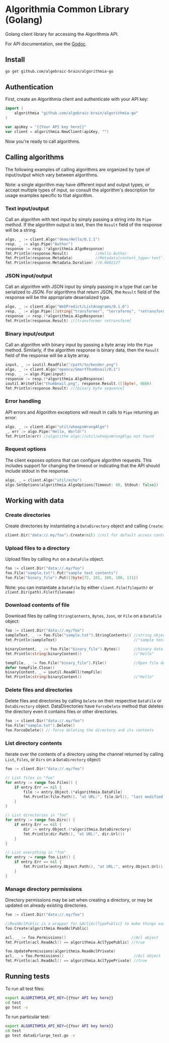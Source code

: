 Algorithmia Common Library (Golang)
===================================

Golang client library for accessing the Algorithmia API.

For API documentation, see the [Godoc](https://godoc.org/github.com/algebraic-brain/algorithmia-go).

## Install

```bash
go get github.com/algebraic-brain/algorithmia-go
```


## Authentication

First, create an Algorithmia client and authenticate with your API key:

```Go
import (
	algorithmia "github.com/algebraic-brain/algorithmia-go"
)

var apiKey = "{{Your API key here}}"
var client = algorithmia.NewClient(apiKey, "")
```

Now you're ready to call algorithms.

## Calling algorithms

The following examples of calling algorithms are organized by type of input/output which vary between algorithms.

Note: a single algorithm may have different input and output types, or accept multiple types of input,
so consult the algorithm's description for usage examples specific to that algorithm.

### Text input/output

Call an algorithm with text input by simply passing a string into its `Pipe` method.
If the algorithm output is text, then the `Result` field of the response will be a string.

```Go
algo, _ := client.Algo("demo/Hello/0.1.1")
resp, _ := algo.Pipe("Author")
response := resp.(*algorithmia.AlgoResponse)
fmt.Println(response.Result)            //Hello Author
fmt.Println(response.Metadata)          //Metadata(content_type='text',duration=0.0002127)
fmt.Println(response.Metadata.Duration) //0.0002127
```

### JSON input/output

Call an algorithm with JSON input by simply passing in a type that can be serialized to JSON.
For algorithms that return JSON, the `Result` field of the response will be the appropriate
deserialized type.

```Go
algo, _ := client.Algo("WebPredict/ListAnagrams/0.1.0")
resp, _ := algo.Pipe([]string{"transformer", "terraforms", "retransform"})
response := resp.(*algorithmia.AlgoResponse)
fmt.Println(response.Result) //[transformer retransform]
```

### Binary input/output

Call an algorithm with binary input by passing a byte array into the `Pipe` method.
Similarly, if the algorithm response is binary data, then the `Result` field of the response
will be a byte array.

```Go
input, _ := ioutil.ReadFile("/path/to/bender.png")
algo, _ := client.Algo("opencv/SmartThumbnail/0.1")
resp, _ := algo.Pipe(input)
response := resp.(*algorithmia.AlgoResponse)
ioutil.WriteFile("thumbnail.png", response.Result.([]byte), 0666)
fmt.Println(response.Result) //[binary byte sequence]
```

### Error handling

API errors and Algorithm exceptions will result in calls to `Pipe` returning an error:

```Go
algo, _ := client.Algo("util/whoopsWrongAlgo")
_, err := algo.Pipe("Hello, World!")
fmt.Println(err) //algorithm algo://util/whoopsWrongAlgo not found
```

### Request options

The client exposes options that can configure algorithm requests.
This includes support for changing the timeout or indicating that the API should include stdout in the response.

```Go
algo, _ = client.Algo("util/echo")
algo.SetOptions(algorithmia.AlgoOptions{Timeout: 60, Stdout: false})
```

## Working with data

### Create directories
Create directories by instantiating a `DataDirectory` object and calling `Create`:

```Go
client.Dir("data://.my/foo").Create(nil) //nil for default access control (private)
```

### Upload files to a directory

Upload files by calling `Put` on a `DataFile` object.

```Go
foo := client.Dir("data://.my/foo")
foo.File("sample.txt").Put("sample text contents")
foo.File("binary_file").Put([]byte{72, 101, 108, 108, 111})
```

Note: you can instantiate a `DataFile` by either `client.File(filepath)` or `client.Dir(path).File(filename)`

### Download contents of file

Download files by calling `StringContents`, `Bytes`, `Json`, or `File` on a `DataFile` object:

```Go
foo := client.Dir("data://.my/foo")
sampleText, _ := foo.File("sample.txt").StringContents() //string object
fmt.Println(sampleText)                                  //"sample text contents"

binaryContent, _ := foo.File("binary_file").Bytes()      //binary data
fmt.Println(string(binaryContent))                       //"Hello"

tempFile, _ := foo.File("binary_file").File()            //Open file descriptor for read
defer tempFile.Close()
binaryContent, _ = ioutil.ReadAll(tempFile)
fmt.Println(string(binaryContent))                       //"Hello"
```

### Delete files and directories

Delete files and directories by calling `Delete` on their respective `DataFile` or `DataDirectory` object.
DataDirectories have `ForceDelete` method that deletes the directory even it contains files or other directories.

```Go
foo := client.Dir("data://.my/foo")
foo.File("sample.txt").Delete()
foo.ForceDelete() // force deleting the directory and its contents
```

### List directory contents

Iterate over the contents of a directory using the channel returned by calling `List`, `Files`, or `Dirs`
on a `DataDirectory` object:

```Go
foo := client.Dir("data://.my/foo")

// List files in "foo"
for entry := range foo.Files() {
	if entry.Err == nil {
		file := entry.Object.(*algorithmia.DataFile)
		fmt.Println(file.Path(), "at URL:", file.Url(), "last modified:", file.LastModified())
	}
}

// List directories in "foo"
for entry := range foo.Dirs() {
	if entry.Err == nil {
		dir := entry.Object.(*algorithmia.DataDirectory)
		fmt.Println(dir.Path(), "at URL:", dir.Url())
	}
}

// List everything in "foo"
for entry := range foo.List() {
	if entry.Err == nil {
		fmt.Println(entry.Object.Path(), "at URL:", entry.Object.Url())
	}
}
```

### Manage directory permissions

Directory permissions may be set when creating a directory, or may be updated on already existing directories.

```Go
foo := client.Dir("data://.my/foo")

//ReadAclPublic is a wrapper for &Acl{AclTypePublic} to make things easier
foo.Create(algorithmia.ReadAclPublic)

acl, _ := foo.Permissions()                             //Acl object
fmt.Println(acl.ReadAcl() == algorithmia.AclTypePublic) //true

foo.UpdatePermissions(algorithmia.ReadAclPrivate)
acl, _ = foo.Permissions()                               //Acl object
fmt.Println(acl.ReadAcl() == algorithmia.AclTypePrivate) //true
```

## Running tests

To run all test files:
```bash
export ALGORITHMIA_API_KEY={{Your API key here}}
cd test
go test -v
```

To run particular test:
```bash
export ALGORITHMIA_API_KEY={{Your API key here}}
cd test
go test datadirlarge_test.go -v
```
